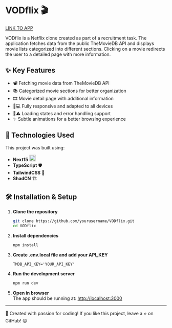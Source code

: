 # VODflix 🎬

[LINK TO APP](https://vodflix.vercel.app/)

VODflix is a Netflix clone created as part of a recruitment task. The application fetches data from the public TheMovieDB API and displays movie lists categorized into different sections. Clicking on a movie redirects the user to a detailed page with more information.

## ✨ Key Features

- 📽️ Fetching movie data from TheMovieDB API
- 📚 Categorized movie sections for better organization
- 🎞️ Movie detail page with additional information
- 📱💻 Fully responsive and adapted to all devices
- 🔄⚠️ Loading states and error handling support
- ✨ Subtle animations for a better browsing experience

## 🚀 Technologies Used

This project was built using:

- **Next15** <img src="https://assets.vercel.com/image/upload/v1662130559/nextjs/Icon_dark_background.png" height="20" />
- **TypeScript** 🛡️
- **TailwindCSS** 🎨
- **ShadCN** 🏗️

## 🛠️ Installation & Setup

1. **Clone the repository**

   ```bash
   git clone https://github.com/yourusername/VODflix.git
   cd VODflix
   ```

2. **Install dependencies**

   ```bash
   npm install
   ```

3. **Create .env.local file and add your API_KEY**

    ```
    TMDB_API_KEY='YOUR_API_KEY'
    ```

4. **Run the development server**

   ```bash
   npm run dev
   ```

5. **Open in browser**  
   The app should be running at: [http://localhost:3000](http://localhost:3000)

---

🎥 Created with passion for coding! If you like this project, leave a ⭐ on GitHub! 😊

